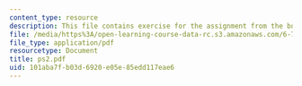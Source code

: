```yaml
---
content_type: resource
description: This file contains exercise for the assignment from the book.
file: /media/https%3A/open-learning-course-data-rc.s3.amazonaws.com/6-763-applied-superconductivity-fall-2005/101aba7fb03d6920e05e85edd117eae6_ps2.pdf
file_type: application/pdf
resourcetype: Document
title: ps2.pdf
uid: 101aba7f-b03d-6920-e05e-85edd117eae6
---
```

